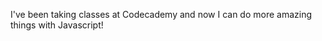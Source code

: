 I've been taking classes at Codecademy and now I can do more amazing things with Javascript!

<html>
<body>

<script>
var confirmResult = confirm("I can do more things now that I'm accustomed to programming websites.\nGet Ready!");
if(confirmResult==true){
}
</script>

</body>
</html>
